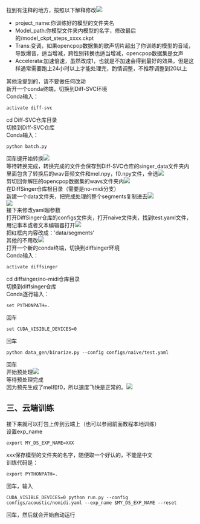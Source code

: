 拉到有注释的地方，按照以下解释修改![](https://cdn.nlark.com/yuque/0/2022/png/34308572/1668685577683-7302ef0f-db3f-4e9d-a964-456e8587979a.png?x-oss-process=image%2Fresize%2Cw_937%2Climit_0#averageHue=%23242323&from=url&id=gYM00&originHeight=708&originWidth=937&originalType=binary&ratio=1&rotation=0&showTitle=false&status=done&style=none&title=)

- project_name:你训练好的模型的文件夹名
- Model_path:你模型文件夹内模型的名字，修改最后的/model_ckpt_steps_xxxx.ckpt
- Trans:变调，如果opencpop数据集的歌声切片超出了你训练的模型的音域，导致爆音，适当增减，跨性别转换也适当增减，opencpop数据集是女声
- Accelerata:加速倍速，虽然改成1，也就是不加速会得到最好的效果，但是这样通常需要跑上24小时以上才能处理完，酌情调整，不推荐调整到20以上

其他没提到的，请不要做任何改动<br />新开一个conda终端，切换到Diff-SVC环境<br />Conda输入：
```
activate diff-svc
```
 cd Diff-SVC仓库目录<br />切换到Diff-SVC仓库<br />Conda输入：
```
python batch.py
```
回车键开始转换![](https://cdn.nlark.com/yuque/0/2022/png/34308572/1668685578235-02e4aaab-6f75-478b-92b7-d04003aa801a.png?x-oss-process=image%2Fresize%2Cw_937%2Climit_0#averageHue=%23121212&from=url&id=cQe9Z&originHeight=39&originWidth=937&originalType=binary&ratio=1&rotation=0&showTitle=false&status=done&style=none&title=)<br />等待转换完成，转换完成的文件会保存到Diff-SVC仓库的singer_data文件夹内<br />里面包含了转换后的wav音频文件和mel.npy，f0.npy文件，全选![](https://cdn.nlark.com/yuque/0/2022/png/34308572/1668685578730-ecc7f8c5-66c9-41b9-aa6e-4c5849a7b419.png?x-oss-process=image%2Fresize%2Cw_937%2Climit_0#averageHue=%23fcfbfa&from=url&id=yI0g5&originHeight=510&originWidth=937&originalType=binary&ratio=1&rotation=0&showTitle=false&status=done&style=none&title=)<br />剪切回你解压的opencpop数据集的wavs文件夹内![](https://cdn.nlark.com/yuque/0/2022/png/34308572/1668685579247-90c9038d-d434-44e6-b990-7cf0f24c96c2.png?x-oss-process=image%2Fresize%2Cw_937%2Climit_0#averageHue=%23fbfaf9&from=url&id=ZuGgX&originHeight=579&originWidth=937&originalType=binary&ratio=1&rotation=0&showTitle=false&status=done&style=none&title=)<br />在DiffSinger仓库根目录（需要是no-midi分支）<br />新建一个data文件夹，把完成处理的整个segments复制进去![](https://cdn.nlark.com/yuque/0/2022/png/34308572/1668685579851-81825776-6ca9-417e-9493-a8f2ea8026bd.png?x-oss-process=image%2Fresize%2Cw_937%2Climit_0#averageHue=%23fcfbfa&from=url&id=gsds9&originHeight=579&originWidth=937&originalType=binary&ratio=1&rotation=0&showTitle=false&status=done&style=none&title=)<br />![](https://cdn.nlark.com/yuque/0/2022/png/34308572/1668685580436-8b4d55af-01a3-4d38-b0a9-3e5fd71dadd8.png?x-oss-process=image%2Fresize%2Cw_937%2Climit_0#averageHue=%23fcfcfc&from=url&id=sXAHO&originHeight=579&originWidth=937&originalType=binary&ratio=1&rotation=0&showTitle=false&status=done&style=none&title=)<br />接下来修改yaml超参数<br />打开DiffSinger仓库的configs文件夹，打开naive文件夹，找到test.yaml文件，用记事本或者文本编辑器打开![](https://cdn.nlark.com/yuque/0/2022/png/34308572/1668685581527-72a3a03f-d127-4e64-b73e-429894c8548c.png?x-oss-process=image%2Fresize%2Cw_937%2Climit_0#averageHue=%23242322&from=url&id=ClzFA&originHeight=708&originWidth=937&originalType=binary&ratio=1&rotation=0&showTitle=false&status=done&style=none&title=)<br />把红框内内容改成：'data/segments'<br />其他的不用改![](https://cdn.nlark.com/yuque/0/2022/png/34308572/1668685582012-f894cf41-a5f4-45a5-8462-b80adc89bc6a.png?x-oss-process=image%2Fresize%2Cw_937%2Climit_0#averageHue=%23232222&from=url&id=YpEj6&originHeight=708&originWidth=937&originalType=binary&ratio=1&rotation=0&showTitle=false&status=done&style=none&title=)<br />打开一个新的conda终端，切换到diffsinger环境<br />Conda输入：
```
activate diffsinger
```
 cd diffsinger/no-midi仓库目录<br />切换到diffsinger仓库<br />Conda逐行输入：
```
set PYTHONPATH=.  
```
回车
```
set CUDA_VISIBLE_DEVICES=0 
```
回车
```
python data_gen/binarize.py --config configs/naive/test.yaml
```
回车<br />开始预处理![](https://cdn.nlark.com/yuque/0/2022/png/34308572/1668685582473-9fde786b-a7db-46cc-bee5-5a6eaf4e0425.png?x-oss-process=image%2Fresize%2Cw_937%2Climit_0#averageHue=%231c1c1c&from=url&id=sPzBZ&originHeight=527&originWidth=937&originalType=binary&ratio=1&rotation=0&showTitle=false&status=done&style=none&title=)<br />等待预处理完成<br />因为预先生成了mel和f0，所以速度飞快是正常的。![](https://cdn.nlark.com/yuque/0/2022/png/34308572/1668685583462-6a8156d7-90cc-41d2-acc5-d65f76b370b4.png?x-oss-process=image%2Fresize%2Cw_937%2Climit_0#averageHue=%23262626&from=url&id=TfPmX&originHeight=527&originWidth=937&originalType=binary&ratio=1&rotation=0&showTitle=false&status=done&style=none&title=)
<a name="nYkw4"></a>
## 三、云端训练
接下来就可以打包上传到云端上（也可以参阅前面教程本地训练）<br />设置exp_name
```
export MY_DS_EXP_NAME=XXX
```
xxx保存模型的文件夹的名字，随便取一个好认的，不能是中文<br />训练代码是：
```
export PYTHONPATH=.
```
回车，输入
```
CUDA_VISIBLE_DEVICES=0 python run.py --config configs/acoustic/nomidi.yaml --exp_name $MY_DS_EXP_NAME --reset
```
回车，然后就会开始自动运行
